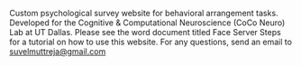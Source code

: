 Custom psychological survey website for behavioral arrangement tasks. Developed for the Cognitive & Computational Neuroscience (CoCo Neuro) Lab at UT Dallas. 
Please see the word document titled Face Server Steps for a tutorial on how to use this website. 
For any questions, send an email to suvelmuttreja@gmail.com